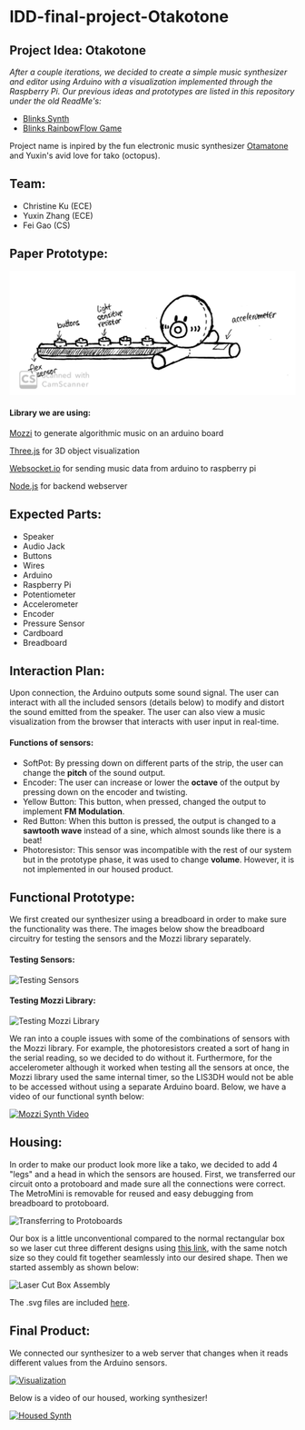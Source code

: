 # IDD-final-project-Otakotone

## Project Idea: Otakotone
*After a couple iterations, we decided to create a simple music synthesizer and editor using Arduino with a visualization implemented through the Raspberry Pi. Our previous ideas and prototypes are listed in this repository under the old ReadMe's:*
- [Blinks Synth](https://github.com/cku3/IDD-final-project-musical-blinks/blob/master/oldIdea.md)
- [Blinks RainbowFlow Game](https://github.com/cku3/IDD-final-project-musical-blinks/blob/master/RainbowFlow.md)

Project name is inpired by the fun electronic music synthesizer [Otamatone](https://en.wikipedia.org/wiki/Otamatone) and Yuxin's avid love for tako (octopus).

## Team:
* Christine Ku (ECE)
* Yuxin Zhang (ECE)
* Fei Gao (CS)

## Paper Prototype:
![paperproto](./otakotone.jpg)

#### Library we are using: 
[Mozzi](https://sensorium.github.io/Mozzi/) to generate algorithmic music on an arduino board

[Three.js](https://threejs.org/) for 3D object visualization

[Websocket.io](http://websocket.io/) for sending music data from arduino to raspberry pi

[Node.js](https://nodejs.org/en/) for backend webserver

## Expected Parts:
* Speaker
* Audio Jack
* Buttons
* Wires
* Arduino
* Raspberry Pi
* Potentiometer
* Accelerometer
* Encoder
* Pressure Sensor
* Cardboard
* Breadboard

## Interaction Plan:
Upon connection, the Arduino outputs some sound signal. The user can interact with all the included sensors (details below) to modify and distort the sound emitted from the speaker. The user can also view a music visualization from the browser that interacts with user input in real-time.

#### Functions of sensors:
* SoftPot: By pressing down on different parts of the strip, the user can change the **pitch** of the sound output.
* Encoder: The user can increase or lower the **octave** of the output by pressing down on the encoder and twisting.
* Yellow Button: This button, when pressed, changed the output to implement **FM Modulation**.
* Red Button: When this button is pressed, the output is changed to a **sawtooth wave** instead of a sine, which almost sounds like there is a beat!
* Photoresistor: This sensor was incompatible with the rest of our system but in the prototype phase, it was used to change **volume**. However, it is not implemented in our housed product.

## Functional Prototype:

We first created our synthesizer using a breadboard in order to make sure the functionality was there. The images below show the breadboard circuitry for testing the sensors and the Mozzi library separately.

#### Testing Sensors:
![Testing Sensors](https://i.imgur.com/lS1iuzc.jpg?1)

#### Testing Mozzi Library:
![Testing Mozzi Library](https://i.imgur.com/Hg0AcFP.jpg?1)

We ran into a couple issues with some of the combinations of sensors with the Mozzi library. For example, the photoresistors created a sort of hang in the serial reading, so we decided to do without it. Furthermore, for the accelerometer although it worked when testing all the sensors at once, the Mozzi library used the same internal timer, so the LIS3DH would not be able to be accessed without using a separate Arduino board. Below, we have a video of our functional synth below:

[![Mozzi Synth Video](https://i9.ytimg.com/vi/MYVobK3GI_c/mq2.jpg?sqp=CPubuu8F&rs=AOn4CLCWQiglEU78GqJM8DSfsaF6UQWfvw)](https://youtu.be/MYVobK3GI_c)

## Housing:

In order to make our product look more like a tako, we decided to add 4 "legs" and a head in which the sensors are housed. First, we transferred our circuit onto a protoboard and made sure all the connections were correct. The MetroMini is removable for reused and easy debugging from breadboard to protoboard.

![Transferring to Protoboards](https://i.imgur.com/qV4iF5n.jpg)

Our box is a little unconventional compared to the normal rectangular box so we laser cut three different designs using [this link](https://boxdesigner.connectionlab.org/), with the same notch size so they could fit together seamlessly into our desired shape. Then we started assembly as shown below:

![Laser Cut Box Assembly](https://i.imgur.com/XAflrkJ.jpg)

The .svg files are included [here](https://github.com/cku3/IDD-final-project-musical-blinks/tree/master/boxes-svg).

## Final Product:

We connected our synthesizer to a web server that changes when it reads different values from the Arduino sensors. 

[![Visualization](https://i9.ytimg.com/vi/cmjgK5kR16c/mq2.jpg?sqp=CKipuu8F&rs=AOn4CLCQClpfbeXrTsrbYewDWscbMwwwcg)](https://youtu.be/cmjgK5kR16c)

Below is a video of our housed, working synthesizer!

[![Housed Synth]()]()
